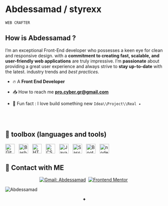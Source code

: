 <h1>Abdessamad / styrexx </h1>

`WEB CRAFTER`

## How is Abdessamad ?

I’m an exceptional Front-End developer who possesses a keen eye for clean and responsive design. with a **commitment to creating fast, scalable, and user-friendly web applications** are truly impressive. I’m **passionate** about providing a great user experience and always strive to **stay up-to-date** with the latest. industry trends and _best practices_.

- 🔥 A **Front End Developer**

- 📥 How to reach me **pro.cyber.gr@gmail.com**

- 🌟 Fun fact : I love build something new `Idea\\Project\\Real ✦ `

<br>
<br>

## 🧰 toolbox (languages and tools)

<img align="left" title="Git" alt="Git" width="30px" style="padding-right:10px;" src="https://cdn.jsdelivr.net/gh/devicons/devicon/icons/git/git-original.svg" />
<img align="left" title="Bash" alt="Bash" width="30px" style="padding-right:10px;" src="https://cdn.jsdelivr.net/gh/devicons/devicon/icons/bash/bash-original.svg" />
<img align="left" title="HTML" alt="HTML" width="30px" style="padding-right:10px;" src="https://cdn.jsdelivr.net/gh/devicons/devicon/icons/html5/html5-plain.svg" />
<img align="left" title="CSS" alt="CSS" width="30px" style="padding-right:10px;" src="https://cdn.jsdelivr.net/gh/devicons/devicon/icons/css3/css3-plain.svg" />
<img align="left" title="JavaScript" alt="JavaScript" width="30px" style="padding-right:10px;" src="https://cdn.jsdelivr.net/gh/devicons/devicon/icons/javascript/javascript-original.svg" />
<img align="left" title="Sass" alt="Sass" width="30px" style="padding-right:10px;" src="https://cdn.jsdelivr.net/gh/devicons/devicon/icons/sass/sass-original.svg" />
<img align="left" title="Bootstrap" alt="Bootstrap" width="30px" style="padding-right:10px;" src="https://cdn.jsdelivr.net/gh/devicons/devicon/icons/bootstrap/bootstrap-original.svg" />
<img align="left" title="nodejs" alt="nodejs" width="30px" style="padding-right:10px;" src="https://cdn.jsdelivr.net/gh/devicons/devicon/icons/nodejs/nodejs-original.svg" />

<br>
<br>

## 📮 Contact with ME

<div align= "center">

[![Gmail: Abdessamad](https://img.shields.io/badge/-gmail-red?style=for-the-badge&logo=Gmail&logoColor=white&link=mailto:pro.cyber.gr@gmail.com)](mailto:pro.cyber.gr@gmail.com)&nbsp;
[![Frontend Mentor](https://img.shields.io/badge/-Frontend%20Mentor-5F3DC4?style=for-the-badge&logo=FrontendMentor&logoColor=white&link=https://www.frontendmentor.io/profile/kop-left)](https://www.frontendmentor.io/profile/kop-left)&nbsp;

<p align="left"> <img src="https://komarev.com/ghpvc/?username=styrexx&label=Profile%20views&color=yellowgreen&style=for-the-badge" alt="Abdessamad" /> </p>

</div>

<p align="center" alt="Logo" > ✦ </p>

